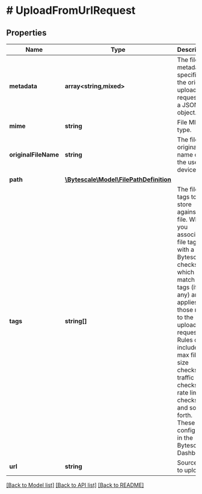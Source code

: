 # # UploadFromUrlRequest

## Properties

Name | Type | Description | Notes
------------ | ------------- | ------------- | -------------
**metadata** | **array<string,mixed>** | The file metadata specified in the original upload request as a JSON object. | [optional]
**mime** | **string** | File MIME type. | [optional]
**originalFileName** | **string** | The file&#39;s original name on the user&#39;s device. | [optional]
**path** | [**\Bytescale\Model\FilePathDefinition**](FilePathDefinition.md) |  | [optional]
**tags** | **string[]** | The file tags to store against the file.  When you associate file tags with a file, Bytescale checks which rules match the tags (if any) and applies those rules to the upload request:  Rules can include max file size checks, traffic limit checks, rate limit checks, and so forth. These are configured in the Bytescale Dashboard. | [optional]
**url** | **string** | Source URL to upload. |

[[Back to Model list]](../../README.md#models) [[Back to API list]](../../README.md#endpoints) [[Back to README]](../../README.md)
